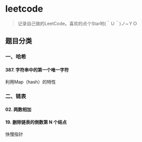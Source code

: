 # leetcode


> 记录自己做的LeetCode。喜欢的点个Star哟(＾Ｕ＾)ノ~ＹＯ

## 题目分类
### 一、哈希
#### 387. 字符串中的第一个唯一字符
利用Map（hash）的特性
### 二、链表
#### 02. 两数相加
#### 19. 删除链表的倒数第 N 个结点
快慢指针
